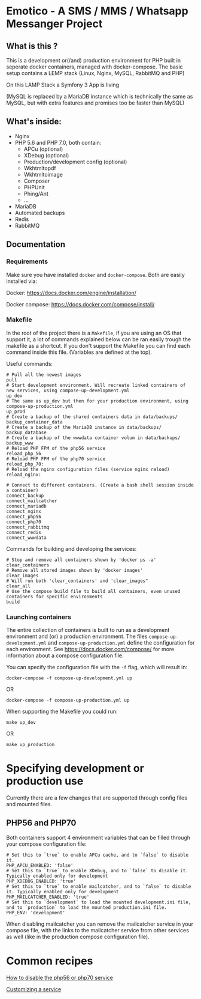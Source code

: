 # Emotico - A SMS / MMS / Whatsapp  Messanger Project

## What is this ?

This is a development or(/and) production environment for PHP built in seperate docker containers, managed with docker-compose. The basic setup contains a LEMP stack (Linux, Nginx, MySQL, RabbitMQ and PHP)

On this LAMP Stack a Symfony 3 App is living

(MySQL is replaced by a MariaDB instance which is technically the same as MySQL, but with extra features and promises too be faster than MySQL)

## What's inside:
 * Nginx
 * PHP 5.6 and PHP 7.0, both contain:
    * APCu (optional)
    * XDebug (optional)
    * Production/development config (optional)
    * Wkhtmltopdf
    * Wkhtmltoimage
    * Composer
    * PHPUnit
    * Phing/Ant
    * ...
 * MariaDB
 * Automated backups
 * Redis
 * RabbitMQ

## Documentation

### Requirements

Make sure you have installed `docker` and `docker-compose`. Both are easily installed via:


Docker: https://docs.docker.com/engine/installation/
   
Docker compose: https://docs.docker.com/compose/install/

### Makefile

In the root of the project there is a `Makefile`, if you are using an OS that support it, a lot of commands explained below can be ran easily trough the makefile as a shortcut. If you don't support the Makefile you can find each command inside this file. (Variables are defined at the top).

Useful commands:
    
    # Pull all the newest images
    pull
    # Start development environment. Will recreate linked containers of new services, using compose-up-development.yml
    up_dev
    # The same as up_dev but then for your production environment, using compose-up-production.yml
    up_prod
    # Create a backup of the shared containers data in data/backups/
    backup_container_data
    # Create a backup of the MariaDB instance in data/backups/
    backup_database
    # Create a backup of the wwwdata container volum in data/backups/
    backup_www
    # Reload PHP FPM of the php56 service
    reload_php_56
    # Reload PHP FPM of the php70 service
    reload_php_70:
    # Reload the nginx configuration files (service nginx reload)
    reload_nginx:
	
	# Connect to different containers. (Create a bash shell session inside a container)
	connect_backup	
	connect_mailcatcher
	connect_mariadb
	connect_nginx
	connect_php56
	connect_php70
	connect_rabbitmq
	connect_redis
	connect_wwwdata

Commands for building and developing the services:

    # Stop and remove all containers shown by 'docker ps -a'
    clear_containers
    # Remove all stored images shown by 'docker images'
    clear_images
    # Will run both 'clear_containers' and 'clear_images"
    clear_all
    # Use the compose build file to build all containers, even unused containers for specific environments
    build

### Launching containers

The entire collection of containers is built to run as a development environment and (or) a production environment. The files `compose-up-development.yml` and `compose-up-production.yml` define the configuration for each environment. See https://docs.docker.com/compose/ for more information about a compose configuration file.

You can specify the configuration file with the `-f` flag, which will result in:

    docker-compose -f compose-up-development.yml up
    
OR

    docker-compose -f compose-up-production.yml up
    
When supporting the Makefile you could run:

    make up_dev
    
OR

    make up_production

# Specifying development or production use

Currently there are a few changes that are supported through config files and mounted files.

## PHP56 and PHP70

Both containers support 4 environment variables that can be filled through your compose configuration file:

    # Set this to `true` to enable APCu cache, and to `false` to disable it.
    PHP_APCU_ENABLED: 'false'
    # Set this to `true` to enable XDebug, and to `false` to disable it. Typically enabled only for development
    PHP_XDEBUG_ENABLED: 'true'
    # Set this to `true` to enable mailcatcher, and to `false` to disable it. Typically enabled only for development
    PHP_MAILCATCHER_ENABLED: 'true'
    # Set this to `development` to load the mounted development.ini file, and to `production` to load the mounted production.ini file.
    PHP_ENV: 'development'

When disabling mailcatcher you can remove the mailcatcher service in your compose file, with the links to the mailcatcher service from other services as well (like in the production compose configuration file).

# Common recipes

[How to disable the php56 or php70 service](docs/recipes/01-disable-php56-or-php70.md)

[Customizing a service](docs/recipes/02-customizing-services.md)
